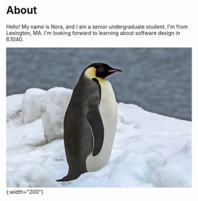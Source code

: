 # About

Hello! My name is Nora, and I am a senior undergraduate student. I'm from Lexington, MA. I'm looking forward to learning about software design in 6.1040.

![penguin image](/../assets/images/penguin.png){:width="200"}
